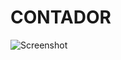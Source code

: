 # CONTADOR

![Screenshot](https://github.com/maginkgo/default_app_flutter/blob/master/screenshot.jpg)

